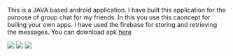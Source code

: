 This is a JAVA based android application.
I have built this application for the purpose of group chat for my friends. In this you use this caoncept for builing your own apps.
I have used the firebase for storing and retrieving the messages.
You can download apk [here](https://github.com/saikrishna13032000/TeamCarnage/blob/master/app-debug.apk)






![](https://github.com/saikrishna13032000/TeamCarnage/blob/master/image3.jpeg)
![](https://github.com/saikrishna13032000/TeamCarnage/blob/master/image2.jpeg)
![](https://github.com/saikrishna13032000/TeamCarnage/blob/master/image1.jpeg)
